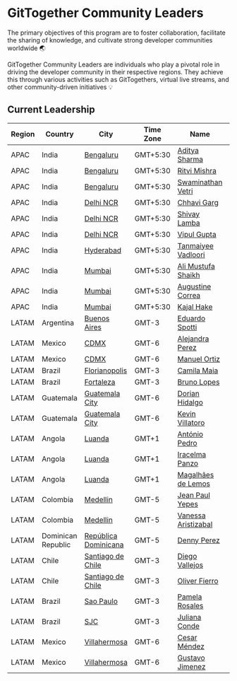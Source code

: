 # GitTogether Community Leaders

The primary objectives of this program are to foster collaboration, facilitate the sharing of knowledge, and cultivate strong developer communities worldwide 🌏

GitTogether Community Leaders are individuals who play a pivotal role in driving the developer community in their respective regions. They achieve this through various activities such as GitTogethers, virtual live streams, and other community-driven initiatives 💡

## Current Leadership

| Region | Country | City | Time Zone | Name | Avatar |
|---|---|---|---|---|---|
| APAC | India | [Bengaluru](https://github.com/gittogethers/bengaluru) | GMT+5:30 | [Aditya Sharma](https://github.com/eraditya-sharma) | ![](https://avatars.githubusercontent.com/eraditya-sharma?s=64) |
| APAC | India | [Bengaluru](https://github.com/gittogethers/bengaluru) | GMT+5:30 | [Ritvi Mishra](https://github.com/Frenzyritz13) | ![](https://avatars.githubusercontent.com/Frenzyritz13?s=64) |
| APAC | India | [Bengaluru](https://github.com/gittogethers/bengaluru) | GMT+5:30 | [Swaminathan Vetri](https://github.com/swaminathanvetri) | ![](https://avatars.githubusercontent.com/swaminathanvetri?s=64) |
| APAC | India | [Delhi NCR](https://github.com/gittogethers/delhi) | GMT+5:30 | [Chhavi Garg](https://github.com/chhavi-gg) | ![](https://avatars.githubusercontent.com/chhavi-gg?s=64) |
| APAC | India | [Delhi NCR](https://github.com/gittogethers/delhi) | GMT+5:30 | [Shivay Lamba](https://github.com/shivaylamba) | ![](https://avatars.githubusercontent.com/shivaylamba?s=64) |
| APAC | India | [Delhi NCR](https://github.com/gittogethers/delhi) | GMT+5:30 | [Vipul Gupta](https://github.com/vipulgupta2048) | ![](https://avatars.githubusercontent.com/vipulgupta2048?s=64) |
| APAC | India | [Hyderabad](https://github.com/gittogethers/hyderabad) | GMT+5:30 | [Tanmaiyee Vadloori](https://github.com/Tanmaiyee-Vadloori) | ![](https://avatars.githubusercontent.com/Tanmaiyee-Vadloori?s=64) |
| APAC | India | [Mumbai](https://github.com/gittogethers/mumbai) | GMT+5:30 | [Ali Mustufa Shaikh](https://github.com/ialimustufa) | ![](https://avatars.githubusercontent.com/ialimustufa?s=64) |
| APAC | India | [Mumbai](https://github.com/gittogethers/mumbai) | GMT+5:30 | [Augustine Correa](https://github.com/indcoder) | ![](https://avatars.githubusercontent.com/indcoder?s=64) |
| APAC | India | [Mumbai](https://github.com/gittogethers/mumbai) | GMT+5:30 | [Kajal Hake](https://github.com/kajal-hake) | ![](https://avatars.githubusercontent.com/kajal-hake?s=64) |
| LATAM | Argentina | [Buenos Aires](https://github.com/gittogethers/buenosaires) | GMT-3 | [Eduardo Spotti](https://github.com/espotti) | ![](https://avatars.githubusercontent.com/espotti?s=64) |
| LATAM | Mexico | [CDMX](https://github.com/gittogethers/cdmx) | GMT-6 | [Alejandra Perez](https://github.com/aleepsy) | ![](https://avatars.githubusercontent.com/aleepsy?s=64) |
| LATAM | Mexico | [CDMX](https://github.com/gittogethers/cdmx) | GMT-6 | [Manuel Ortiz](https://github.com/ManuOSMx) | ![](https://avatars.githubusercontent.com/ManuOSMx?s=64) |
| LATAM | Brazil | [Florianopolis](https://github.com/gittogethers/florianopolis) | GMT-3 | [Camila Maia](https://github.com/camilamaia) | ![](https://avatars.githubusercontent.com/camilamaia?s=64) |
| LATAM | Brazil | [Fortaleza](https://github.com/gittogethers/fortaleza) | GMT-3 | [Bruno Lopes](https://github.com/brunolopesjn) | ![](https://avatars.githubusercontent.com/brunolopesjn?s=64) |
| LATAM | Guatemala | [Guatemala City](https://github.com/gittogethers/guatemala) | GMT-6 | [Dorian Hidalgo](https://github.com/dahidalgo) | ![](https://avatars.githubusercontent.com/dahidalgo?s=64) |
| LATAM | Guatemala | [Guatemala City](https://github.com/gittogethers/guatemala) | GMT-6 | [Kevin Villatoro](https://github.com/Shockerex) | ![](https://avatars.githubusercontent.com/Shockerex?s=64) |
| LATAM | Angola | [Luanda](https://github.com/gittogethers/luanda) | GMT+1 | [António Pedro](https://github.com/antonio-pedro99) | ![](https://avatars.githubusercontent.com/antonio-pedro99?s=64) |
| LATAM | Angola | [Luanda](https://github.com/gittogethers/luanda) | GMT+1 | [Iracelma Panzo](https://github.com/Iracelma9) | ![](https://avatars.githubusercontent.com/Iracelma9?s=64) |
| LATAM | Angola | [Luanda](https://github.com/gittogethers/luanda) | GMT+1 | [Magalhães de Lemos](https://github.com/mexlemos) | ![](https://avatars.githubusercontent.com/mexlemos?s=64) |
| LATAM | Colombia | [Medellin](https://github.com/gittogethers/medellin) | GMT-5 | [Jean Paul Yepes](https://github.com/JeanPaulYps) | ![](https://avatars.githubusercontent.com/JeanPaulYps?s=64) |
| LATAM | Colombia | [Medellin](https://github.com/gittogethers/medellin) | GMT-5 | [Vanessa Aristizabal](https://github.com/vanessamarely) | ![](https://avatars.githubusercontent.com/vanessamarely?s=64) |
| LATAM | Dominican Republic | [República Dominicana](https://github.com/gittogethers/dominican-republic) | GMT-5 | [Denny Perez](https://github.com/DennyPerez18) | ![](https://avatars.githubusercontent.com/DennyPerez18?s=64) |
| LATAM | Chile | [Santiago de Chile](https://github.com/gittogethers/santiago) | GMT-3 | [Diego Vallejos](https://github.com/dvalleit) | ![](https://avatars.githubusercontent.com/dvalleit?s=64) |
| LATAM | Chile | [Santiago de Chile](https://github.com/gittogethers/santiago) | GMT-3 | [Oliver Fierro](https://github.com/OliverFierro77) | ![](https://avatars.githubusercontent.com/OliverFierro77?s=64) |
| LATAM | Brazil | [Sao Paulo](https://github.com/gittogethers/saopaulo) | GMT-3 | [Pamela Rosales](https://github.com/pamelars86) | ![](https://avatars.githubusercontent.com/pamelars86?s=64) |
| LATAM | Brazil | [SJC](https://github.com/gittogethers/sjc) | GMT-3 | [Juliana Conde](https://github.com/julianaconde) | ![](https://avatars.githubusercontent.com/julianaconde?s=64) |
| LATAM | Mexico | [Villahermosa](https://github.com/gittogethers/villahermosa) | GMT-6 | [Cesar Méndez](https://github.com/devcsar) | ![](https://avatars.githubusercontent.com/devcsar?s=64) |
| LATAM | Mexico | [Villahermosa](https://github.com/gittogethers/villahermosa) | GMT-6 | [Gustavo Jimenez](https://github.com/tavodev) | ![](https://avatars.githubusercontent.com/tavodev?s=64) |
